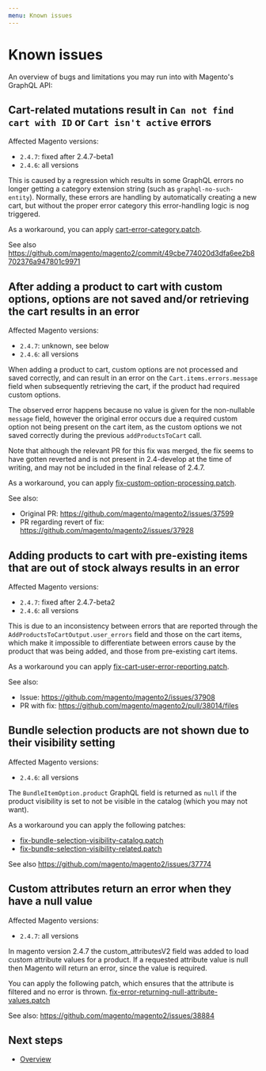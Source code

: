 ```yaml
---
menu: Known issues
---
```


# Known issues

An overview of bugs and limitations you may run into with Magento's GraphQL API:

## Cart-related mutations result in `Can not find cart with ID` or `Cart isn't active` errors

Affected Magento versions:

- `2.4.7`: fixed after 2.4.7-beta1
- `2.4.6`: all versions

This is caused by a regression which results in some GraphQL errors no longer
getting a category extension string (such as `graphql-no-such-entity`).
Normally, these errors are handling by automatically creating a new cart, but
without the proper error category this error-handling logic is nog triggered.

As a workaround, you can apply
[cart-error-category.patch](./patches/cart-error-category.patch).

See also
https://github.com/magento/magento2/commit/49cbe774020d3dfa6ee2b8702376a947801c9971

## After adding a product to cart with custom options, options are not saved and/or retrieving the cart results in an error

Affected Magento versions:

- `2.4.7`: unknown, see below
- `2.4.6`: all versions

When adding a product to cart, custom options are not processed and saved
correctly, and can result in an error on the `Cart.items.errors.message` field
when subsequently retrieving the cart, if the product had required custom
options.

The observed error happens because no value is given for the non-nullable
`message` field, however the original error occurs due a required custom option
not being present on the cart item, as the custom options we not saved correctly
during the previous `addProductsToCart` call.

Note that although the relevant PR for this fix was merged, the fix seems to
have gotten reverted and is not present in 2.4-develop at the time of writing,
and may not be included in the final release of 2.4.7.

As a workaround, you can apply
[fix-custom-option-processing.patch](./patches/fix-custom-option-processing.patch).

See also:

- Original PR: https://github.com/magento/magento2/issues/37599
- PR regarding revert of fix: https://github.com/magento/magento2/issues/37928

## Adding products to cart with pre-existing items that are out of stock always results in an error

Affected Magento versions:

- `2.4.7`: fixed after 2.4.7-beta2
- `2.4.6`: all versions

This is due to an inconsistency between errors that are reported through the
`AddProductsToCartOutput.user_errors` field and those on the cart items, which
make it impossible to differentiate between errors cause by the product that was
being added, and those from pre-existing cart items.

As a workaround you can apply
[fix-cart-user-error-reporting.patch](./patches/fix-cart-user-error-reporting.patch).

See also:

- Issue: https://github.com/magento/magento2/issues/37908
- PR with fix: https://github.com/magento/magento2/pull/38014/files

## Bundle selection products are not shown due to their visibility setting

Affected Magento versions:

- `2.4.6`: all versions

The `BundleItemOption.product` GraphQL field is returned as `null` if the
product visibility is set to not be visible in the catalog (which you may not
want).

As a workaround you can apply the following patches:

- [fix-bundle-selection-visibility-catalog.patch](./patches/fix-bundle-selection-visibility-catalog.patch)
- [fix-bundle-selection-visibility-related.patch](./patches/fix-bundle-selection-visibility-related.patch)

See also https://github.com/magento/magento2/issues/37774

## Custom attributes return an error when they have a null value

Affected Magento versions:
- `2.4.7`: all versions

In magento version 2.4.7 the custom_attributesV2 field was added to load custom attribute values for a product.
If a requested attribute value is null then Magento will return an error, since the value is required.

You can apply the following patch, which ensures that the attribute is filtered and no error is thrown.
[fix-error-returning-null-attribute-values.patch](./patches/fix-error-returning-null-attribute-values.patch)

See also: https://github.com/magento/magento2/issues/38884

## Next steps

- [Overview](./readme)
